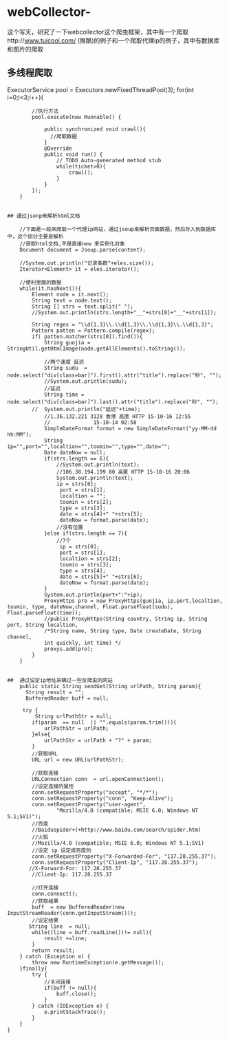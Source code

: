 # webCollector-
这个写天，研究了一下webcollector这个爬虫框架，其中有一个爬取http://www.tuicool.com/  (推酷)的例子和一个爬取代理ip的例子，其中有数据库和图片的爬取


## 多线程爬取
ExecutorService  pool  =  Executors.newFixedThreadPool(3);
for(int i=0;i<3;i++){
		 
			//执行方法
			pool.execute(new Runnable() {
				
				public synchronized void crawl(){
				  //爬取数据
				}
				@Override
				public void run() {
					// TODO Auto-generated method stub
					while(ticket>0){
						crawl();
					}
				}
			});
		}
		
		
	## 通过jsonp来解析html文档
		
		//下面是一段来爬取一个代理ip网站，通过jsoup来解析页面数据，然后存入到数据库中，这个部分主要是解析
		//获取html文档,不是直接new 来实例化对象
		Document document = Jsoup.parse(content);
		
		//System.out.println("记录条数"+eles.size());
		Iterator<Element> it = eles.iterator();
		
		//便利里面的数据
		while(it.hasNext()){
			Element node = it.next();
			String text = node.text();
			String [] strs = text.split(" ");
			//System.out.println(strs.length+"__"+strs[0]+"__"+strs[1]);

			String regex = "\\d{1,3}\\.\\d{1,3}\\.\\d{1,3}\\.\\d{1,3}"; 
			Pattern patten = Pattern.compile(regex);
			if( patten.matcher(strs[0]).find()){
				String guojia = StringUtil.getHtmlImage(node.getAllElements().toString());
				
				//两个速度 延迟
				String sudu  = node.select("div[class=bar]").first().attr("title").replace("秒", "");
				//System.out.println(sudu);
				//延迟
				String time = node.select("div[class=bar]").last().attr("title").replace("秒", "");
			//	System.out.println("延迟"+time);
				//1.36.132.221 3128 香港 高匿 HTTP 15-10-16 12:55
				//				15-10-14 02:58
				SimpleDateFormat format = new SimpleDateFormat("yy-MM-dd hh:MM");
				String ip="",port="",localtion="",toumin="",type="",date="";
				Date dateNow = null;
				if(strs.length == 6){
					//System.out.println(text);
					//106.38.194.199 80 高匿 HTTP 15-10-16 20:06
					System.out.println(text);
					ip = strs[0];
					 port = strs[1];
					 localtion = "";
					 toumin = strs[2];
					 type = strs[3];
					 date = strs[4]+" "+strs[5];
					 dateNow = format.parse(date);
					//没有位置
				}else if(strs.length == 7){
					//7个
					 ip = strs[0];
					 port = strs[1];
					 localtion = strs[2];
					 toumin = strs[3];
					 type = strs[4];
					 date = strs[5]+" "+strs[6];
					 dateNow = format.parse(date);
				}
				System.out.println(port+":"+ip);
				ProxyHttps pro = new ProxyHttps(guojia, ip,port,localtion, toumin, type, dateNow,channel, Float.parseFloat(sudu), Float.parseFloat(time));
				//public ProxyHttps(String country, String ip, String port, String localtion,
				/*String name, String type, Date createDate, String channel,
				int quickly, int time) */
				proxys.add(pro);
			}
		}
		
		
	##  通过设定ip地址来瞒过一些反爬虫的网站
		public static String sendGet(String urlPath, String param){
		  String result = "";
	      BufferedReader buff = null;
	      
	     try {
	    	 String urlPathStr = null;
	    	if(param  == null  || "".equals(param.trim())){
	    		urlPathStr = urlPath;
	    	}else{
	    		urlPathStr = urlPath + "?" + param;
	    	}
			//获取URL
			URL url = new URL(urlPathStr);
			
	        //获取连接
			URLConnection conn  = url.openConnection();
			//设定连接的属性
			conn.setRequestProperty("accept", "*/*");
            conn.setRequestProperty("conn", "Keep-Alive");
            conn.setRequestProperty("user-agent",
                    "Mozilla/4.0 (compatible; MSIE 6.0; Windows NT 5.1;SV1)");
            //百度
            //Baiduspider+(+http://www.baidu.com/search/spider.htm)
            //火狐
            //Mozilla/4.0 (compatible; MSIE 6.0; Windows NT 5.1;SV1)
            //设定 ip 设定成百度的
            conn.setRequestProperty("X-Forwarded-For", "117.28.255.37");
            conn.setRequestProperty("Client-Ip", "117.28.255.37");
           //X-Forward-For: 117.28.255.37
            //Client-Ip: 117.28.255.37
            
            //打开连接
            conn.connect();
            //获取结果
            buff  = new BufferedReader(new InputStreamReader(conn.getInputStream()));
            //设定结果
           String line  = null;
            while((line = buff.readLine())!= null){
            	result +=line;
            }
            return result;
		} catch (Exception e) {
			throw new RuntimeException(e.getMessage());
		}finally{
			try {
				//关闭连接
				if(buff != null){
					buff.close();
				}
			} catch (IOException e) {
				e.printStackTrace();
			}
		}
	}
		

